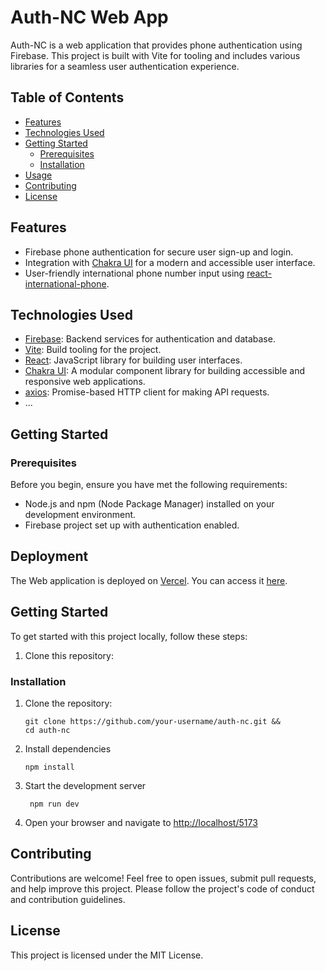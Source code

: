 # Auth-NC Web App

Auth-NC is a web application that provides phone authentication using Firebase. This project is built with Vite for tooling and includes various libraries for a seamless user authentication experience.

## Table of Contents

- [Features](#features)
- [Technologies Used](#technologies-used)
- [Getting Started](#getting-started)
  - [Prerequisites](#prerequisites)
  - [Installation](#installation)
- [Usage](#usage)
- [Contributing](#contributing)
- [License](#license)

## Features

- Firebase phone authentication for secure user sign-up and login.
- Integration with [Chakra UI](https://chakra-ui.com/) for a modern and accessible user interface.
- User-friendly international phone number input using [react-international-phone](https://www.npmjs.com/package/react-international-phone).

## Technologies Used

- [Firebase](https://firebase.google.com/): Backend services for authentication and database.
- [Vite](https://vitejs.dev/): Build tooling for the project.
- [React](https://reactjs.org/): JavaScript library for building user interfaces.
- [Chakra UI](https://chakra-ui.com/): A modular component library for building accessible and responsive web applications.
- [axios](https://axios-http.com/): Promise-based HTTP client for making API requests.
- ...

## Getting Started

### Prerequisites

Before you begin, ensure you have met the following requirements:

- Node.js and npm (Node Package Manager) installed on your development environment.
- Firebase project set up with authentication enabled.

## Deployment

The Web application is deployed on [Vercel](https://vercel.com/). You can access it [here](https://auth-firebase-zeta.vercel.app/).

## Getting Started

To get started with this project locally, follow these steps:

1. Clone this repository:

### Installation

1. Clone the repository:

   ```shell
   git clone https://github.com/your-username/auth-nc.git &&
   cd auth-nc
   ```

2. Install dependencies

   ```shell
   npm install
   ```

3. Start the development server

   ```shell
    npm run dev
   ```

4. Open your browser and navigate to [http://localhost/5173](http://localhost/5173)

## Contributing

Contributions are welcome! Feel free to open issues, submit pull requests, and help improve this project. Please follow the project's code of conduct and contribution guidelines.

## License

This project is licensed under the MIT License.

